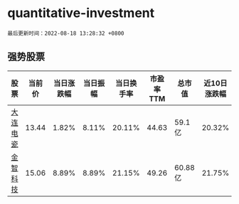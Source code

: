 # quantitative-investment

`最后更新时间：2022-08-18 13:28:32 +0800`

## 强势股票

|股票|当前价|当日涨跌幅|当日振幅|当日换手率|市盈率TTM|总市值|近10日涨跌幅|
|----|----|----|----|----|----|----|----|
|[大连电瓷](https://xueqiu.com/S/SZ002606)|13.44|1.82%|8.11%|20.11%|44.63|59.1亿|20.32%|
|[金智科技](https://xueqiu.com/S/SZ002090)|15.06|8.89%|8.89%|21.15%|49.26|60.88亿|21.75%|
